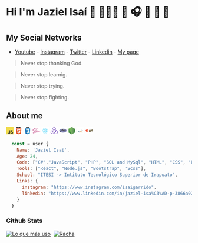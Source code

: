 # Hi I'm Jaziel Isaí 👋 👨🏻‍💻 🎤 🎧 🎼 🎹 🎸

<!--
**JazielIsai/JazielIsai** is a ✨ _special_ ✨ repository because its `README.md` (this file) appears on your GitHub profile.

![jaziel](https://user-images.githubusercontent.com/92839539/160761640-262f9798-8ca5-4eea-a8e5-27f9113afff3.jpg)

Here are some ideas to get you started:

- 🔭 I’m currently working on ...
- 🌱 I’m currently learning ...
- 👯 I’m looking to collaborate on ...
- 🤔 I’m looking for help with ...
- 💬 Ask me about ...
- 📫 How to reach me: ...
- 😄 Pronouns: ...
- ⚡ Fun fact: ...
-->

## My Social Networks

- [Youtube](https://www.youtube.com/channel/UCHDXr_nT0Gtjeqw2NVJQiPA)  - [Instagram](https://www.instagram.com/isaigarrido) - [Twitter](https://twitter.com/Code_Isai) - [Linkedin](https://www.linkedin.com/in/dev-isa%C3%AD-garrido-3866a0228/)  - [My page](https://isai-dev.com/#inicio) 


> Never stop thanking God.

> Never stop learnig.

> Never stop trying.

> Never stop fighting.


## About me

<code><img height="20" src="https://raw.githubusercontent.com/github/explore/80688e429a7d4ef2fca1e82350fe8e3517d3494d/topics/javascript/javascript.png"></code>
<code><img height="20" src="https://raw.githubusercontent.com/github/explore/80688e429a7d4ef2fca1e82350fe8e3517d3494d/topics/html/html.png"></code>
<code><img height="20" src="https://raw.githubusercontent.com/github/explore/80688e429a7d4ef2fca1e82350fe8e3517d3494d/topics/css/css.png"></code>
<code><img height="20" src="https://raw.githubusercontent.com/github/explore/80688e429a7d4ef2fca1e82350fe8e3517d3494d/topics/sass/sass.png"></code>
<code><img height="20" src="https://raw.githubusercontent.com/github/explore/80688e429a7d4ef2fca1e82350fe8e3517d3494d/topics/react/react.png"></code>
<code><img height="20" src="https://raw.githubusercontent.com/github/explore/80688e429a7d4ef2fca1e82350fe8e3517d3494d/topics/redux/redux.png"></code>
<code><img height="20" src="https://raw.githubusercontent.com/github/explore/80688e429a7d4ef2fca1e82350fe8e3517d3494d/topics/php/php.png"></code>
<code><img height="20" src="https://raw.githubusercontent.com/github/explore/80688e429a7d4ef2fca1e82350fe8e3517d3494d/topics/nodejs/nodejs.png"></code>
<code><img height="20" src="https://raw.githubusercontent.com/github/explore/80688e429a7d4ef2fca1e82350fe8e3517d3494d/topics/mysql/mysql.png"></code>
<code><img height="20" src="https://raw.githubusercontent.com/github/explore/80688e429a7d4ef2fca1e82350fe8e3517d3494d/topics/git/git.png"></code>


```javascript
  const = user {
    Name: 'Jaziel Isaí',
    Age: 24,
    Code: ["C#","JavaScript", "PHP", "SQL and MySql", "HTML", "CSS", "Python"],
    Tools: ["React", "Node.js", "Bootstrap", "Scss"],
    School: "ITESI -> Intituto Tecnológico Superior de Irapuato",
    Links: {
      instagram: "https://www.instagram.com/isaigarrido",
      linkedin: "https://www.linkedin.com/in/jaziel-isa%C3%AD-p-3866a0228/"
    }
  }
```

### Github Stats

[![Lo que más uso](https://github-readme-stats.vercel.app/api/top-langs/?username=JazielIsai&layout=compact&custom_title=Lo%20que%20m%C3%A1s%20uso%20&hide_title=false&langs_count=10&card_width=230&bg_color=293036ff&title_color=DDDDDD&text_color=DDDDDD&hide_border=false&border_color=293036ff&line_height=20)](https://github.com/anuraghazra/github-readme-stats) 
[![]()]()
[![Racha](http://github-readme-streak-stats.herokuapp.com?user=JazielIsai&theme=radical&hide_border=true&background=293036&dates=293036&ring=60BEDC&sideNums=DDDDDD&currStreakLabel=DDDDDD&currStreakNum=36CF21&fire=FF6247&sideLabels=DDDDDD#center)](https://git.io/streak-stats) 

